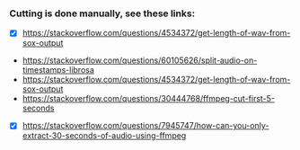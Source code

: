 ### Cutting is done manually, see these links:
- [x] https://stackoverflow.com/questions/4534372/get-length-of-wav-from-sox-output
- https://stackoverflow.com/questions/60105626/split-audio-on-timestamps-librosa
- https://stackoverflow.com/questions/4534372/get-length-of-wav-from-sox-output
- https://stackoverflow.com/questions/30444768/ffmpeg-cut-first-5-seconds
- [x] https://stackoverflow.com/questions/7945747/how-can-you-only-extract-30-seconds-of-audio-using-ffmpeg